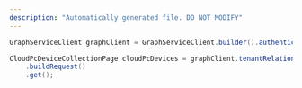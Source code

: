 ```yaml
---
description: "Automatically generated file. DO NOT MODIFY"
---
```

<!-- markdownlint-disable MD041 -->

```java
GraphServiceClient graphClient = GraphServiceClient.builder().authenticationProvider( authProvider ).buildClient();

CloudPcDeviceCollectionPage cloudPcDevices = graphClient.tenantRelationships().managedTenants().cloudPcDevices()
    .buildRequest()
    .get();
```
